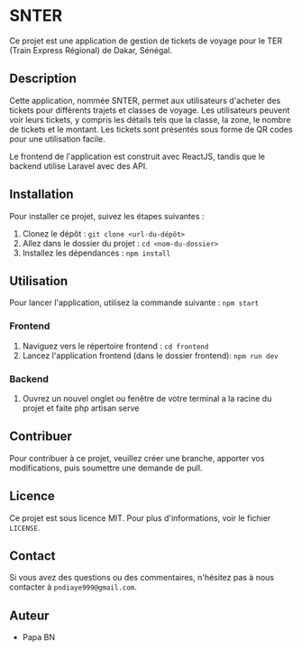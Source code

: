 # SNTER

Ce projet est une application de gestion de tickets de voyage pour le TER (Train Express Régional) de Dakar, Sénégal.

## Description

Cette application, nommée SNTER, permet aux utilisateurs d'acheter des tickets pour différents trajets et classes de voyage. Les utilisateurs peuvent voir leurs tickets, y compris les détails tels que la classe, la zone, le nombre de tickets et le montant. Les tickets sont présentés sous forme de QR codes pour une utilisation facile.

Le frontend de l'application est construit avec ReactJS, tandis que le backend utilise Laravel avec des API.

## Installation

Pour installer ce projet, suivez les étapes suivantes :

1. Clonez le dépôt : `git clone <url-du-dépôt>`
2. Allez dans le dossier du projet : `cd <nom-du-dossier>`
3. Installez les dépendances : `npm install`

## Utilisation

Pour lancer l'application, utilisez la commande suivante : `npm start`


### Frontend

1. Naviguez vers le répertoire frontend : `cd frontend`
2. Lancez l'application frontend (dans le dossier frontend): `npm run dev`

### Backend
1. Ouvrez un nouvel onglet ou fenêtre de votre terminal a la racine du projet et faite php artisan serve

## Contribuer

Pour contribuer à ce projet, veuillez créer une branche, apporter vos modifications, puis soumettre une demande de pull.

## Licence

Ce projet est sous licence MIT. Pour plus d'informations, voir le fichier `LICENSE`.

## Contact

Si vous avez des questions ou des commentaires, n'hésitez pas à nous contacter à `pndiaye999@gmail.com`.

## Auteur

- Papa BN